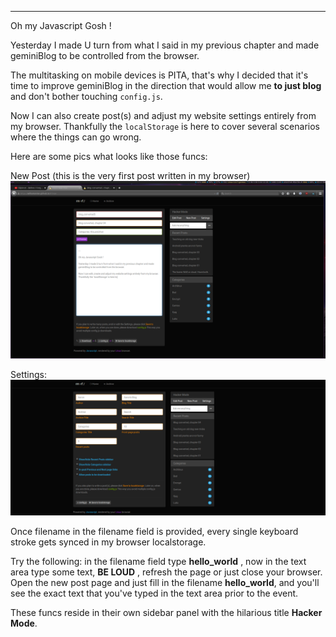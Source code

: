 
---

Oh my Javascript Gosh !

Yesterday I made U turn from what I said in my previous chapter and made geminiBlog to be controlled from the browser.

The multitasking on mobile devices is PITA, that's why I decided that it's time to improve geminiBlog in the direction that would allow me **to just blog** and don't bother touching `config.js`.

Now I can  also create post(s) and adjust my website settings entirely from my browser. Thankfully the `localStorage` is here to cover several scenarios where the things can go wrong.

Here are some pics what looks like those funcs:

New Post (this is the very first post written in my browser)
![](img/file/blog_converted5/new_post.png)

Settings:
![](img/file/blog_converted5/settings2.png)

Once filename in the filename field is provided, every single keyboard stroke gets synced in my browser localstorage.

Try the following: in the filename field type **hello_world** , now in the text area type some text, **BE LOUD** , refresh the page or just close your browser. Open the new post page and just fill in the filename **hello_world**, and you'll see the exact text that you've typed in the text area prior to the event.

These funcs reside in their own sidebar panel with the hilarious title **Hacker Mode**.
